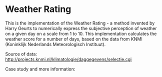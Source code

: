 # Weather Rating

This is the implementation of the Weather Rating - a method invented by Harry Geurts to numerically express the subjective perception of weather on a given day on a scale from 1 to 10. This implementation calculates the weather score for a number of days, based on the data from KNMI (Koninklijk Nederlands Meteorologisch Instituut).

Source of data: http://projects.knmi.nl/klimatologie/daggegevens/selectie.cgi

Case study and more information: 
